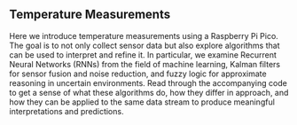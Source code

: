 
## Temperature Measurements

Here we introduce temperature measurements using a Raspberry Pi Pico. The goal is to not only collect sensor
data but also explore algorithms that can be used to interpret and refine it. In particular, we examine Recurrent
Neural Networks (RNNs) from the field of machine learning, Kalman filters for sensor fusion and noise reduction,
and fuzzy logic for approximate reasoning in uncertain environments. Read through the accompanying code to get
a sense of what these algorithms do, how they differ in approach, and how they can be applied to the same data
stream to produce meaningful interpretations and predictions.


